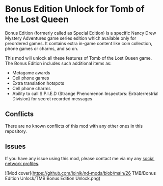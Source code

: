 # Bonus Edition Unlock for Tomb of the Lost Queen

Bonus Edition (formerly called as Special Edition) is a specific Nancy Drew Mystery Adventures game series edition which available only for preordered games. It contains extra in-game content like coin collection, phone games or charms, and so on.

This mod will unlock all these features of Tomb of the Lost Queen game. The Bonus Edition includes such additional items as:
- Metagame awards
- Cell phone games
- Extra translation hotspots
- Cell phone charms
- Ability to call S.P.I.E.D (Strange Phenomenon Inspectors: Extraterrestrial Division) for secret recorded messages

## Conflicts

There are no known conflicts of this mod with any other ones in this repository.

## Issues

If you have any issue using this mod, please contact me via my any [social network profiles](https://linktr.ee/loinik).

![Mod cover](https://github.com/loinik/nd-mods/blob/main/26 TMB/Bonus Edition Unlock/TMB Bonus Edition Unlock.png)